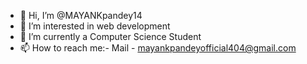 - 👋 Hi, I’m @MAYANKpandey14
- 👀 I’m interested in web development
- 🌱 I’m currently a Computer Science Student
-  📫 How to reach me:- Mail - mayankpandeyofficial404@gmail.com
<!---
MAYANKpandey14/MAYANKpandey14 is a ✨ special ✨ repository because its `README.md` (this file) appears on your GitHub profile.
You can click the Preview link to take a look at your changes.
--->
